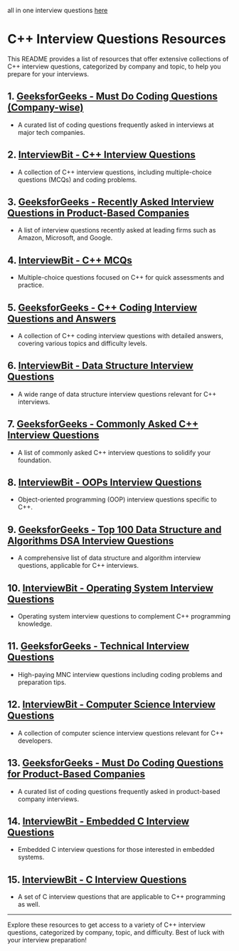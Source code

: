all in one interview questions [here](https://github.com/DopplerHQ/awesome-interview-questions)



# C++ Interview Questions Resources

This README provides a list of resources that offer extensive collections of C++ interview questions, categorized by company and topic, to help you prepare for your interviews.

## 1. [GeeksforGeeks - Must Do Coding Questions (Company-wise)](https://www.geeksforgeeks.org/must-coding-questions-company-wise/?utm_source=chatgpt.com)
- A curated list of coding questions frequently asked in interviews at major tech companies.

## 2. [InterviewBit - C++ Interview Questions](https://www.interviewbit.com/cpp-interview-questions/?utm_source=chatgpt.com)
- A collection of C++ interview questions, including multiple-choice questions (MCQs) and coding problems.

## 3. [GeeksforGeeks - Recently Asked Interview Questions in Product-Based Companies](https://www.geeksforgeeks.org/recently-asked-interview-questions-in-product-based-companies/?utm_source=chatgpt.com)
- A list of interview questions recently asked at leading firms such as Amazon, Microsoft, and Google.

## 4. [InterviewBit - C++ MCQs](https://www.interviewbit.com/cpp-mcq/?utm_source=chatgpt.com)
- Multiple-choice questions focused on C++ for quick assessments and practice.

## 5. [GeeksforGeeks - C++ Coding Interview Questions and Answers](https://www.geeksforgeeks.org/cpp-coding-interview-questions-and-answers/?utm_source=chatgpt.com)
- A collection of C++ coding interview questions with detailed answers, covering various topics and difficulty levels.

## 6. [InterviewBit - Data Structure Interview Questions](https://www.interviewbit.com/data-structure-interview-questions/?utm_source=chatgpt.com)
- A wide range of data structure interview questions relevant for C++ interviews.

## 7. [GeeksforGeeks - Commonly Asked C++ Interview Questions](https://www.geeksforgeeks.org/commonly-asked-c-interview-questions-set-1/?utm_source=chatgpt.com)
- A list of commonly asked C++ interview questions to solidify your foundation.

## 8. [InterviewBit - OOPs Interview Questions](https://www.interviewbit.com/oops-interview-questions/?utm_source=chatgpt.com)
- Object-oriented programming (OOP) interview questions specific to C++.

## 9. [GeeksforGeeks - Top 100 Data Structure and Algorithms DSA Interview Questions](https://www.geeksforgeeks.org/top-100-data-structure-and-algorithms-dsa-interview-questions-topic-wise/?utm_source=chatgpt.com)
- A comprehensive list of data structure and algorithm interview questions, applicable for C++ interviews.

## 10. [InterviewBit - Operating System Interview Questions](https://www.interviewbit.com/operating-system-interview-questions/?utm_source=chatgpt.com)
- Operating system interview questions to complement C++ programming knowledge.

## 11. [GeeksforGeeks - Technical Interview Questions](https://www.geeksforgeeks.org/technical-interview-questions/?utm_source=chatgpt.com)
- High-paying MNC interview questions including coding problems and preparation tips.

## 12. [InterviewBit - Computer Science Interview Questions](https://www.interviewbit.com/computer-science-interview-questions/?utm_source=chatgpt.com)
- A collection of computer science interview questions relevant for C++ developers.

## 13. [GeeksforGeeks - Must Do Coding Questions for Product-Based Companies](https://www.geeksforgeeks.org/must-do-coding-questions-for-product-based-companies/?utm_source=chatgpt.com)
- A curated list of coding questions frequently asked in product-based company interviews.

## 14. [InterviewBit - Embedded C Interview Questions](https://www.interviewbit.com/embedded-c-interview-questions/?utm_source=chatgpt.com)
- Embedded C interview questions for those interested in embedded systems.

## 15. [InterviewBit - C Interview Questions](https://www.interviewbit.com/c-interview-questions/?utm_source=chatgpt.com)
- A set of C interview questions that are applicable to C++ programming as well.

---

Explore these resources to get access to a variety of C++ interview questions, categorized by company, topic, and difficulty. Best of luck with your interview preparation!
